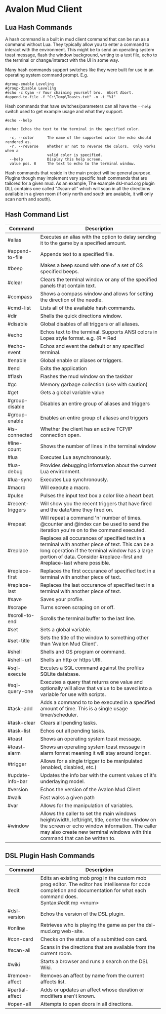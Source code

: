 # Avalon Mud Client

## Lua Hash Commands

A hash command is a built in mud client command that can be run as a command without Lua.  They typically allow you to enter a command to interact with the environment.  This might be to send an operating system toast message, flash the window background, writing to a text file, echo to the terminal or change/interact with the UI in some way.

Many hash commands support switches like they were built for use in an operating system command prompt.  E.g.

```
#group-enable Leveling
#group-disable Leveling
#echo -c Cyan -r Your chaining yourself bro.  Abort Abort.
#append-to-file -f "C:\Temp\Toasts.txt" -n -t "%1"
```

Hash commands that have switches/parameters can all have the `--help` switch used to get example usage and what they support.

```
#echo --help

#echo: Echos the text to the terminal in the specified color.

  -c, --color      The name of the supported color the echo should rendered as.
  -r, --reverse    Whether or not to reverse the colors.  Only works when a
                   valid color is specified.
  --help           Display this help screen.
  value pos. 0     The text to echo to the terminal window.
```

Hash commands that reside in the main project will be general purpose.  Plugins though may implement very specific hash commands that are tailored for a given mud.  As an example, The example dsl-mud.org plugin DLL contains one called "#scan-all" which will scan in all the directions available in a given room (if only north and south are avaiable, it will only scan north and south).

## Hash Command List

|Command|Description|
|-------|-----------|
|#alias|Executes an alias with the option to delay sending it to the game by a specified amount.|
|#append-to-file|Appends text to a specified file.|
|#beep|Makes a beep sound with one of a set of OS specified beeps.|
|#clear|Clears the terminal window or any of the specified panels that contain text.|
|#compass|Shows a compass window and allows for setting the direction of the needle.|
|#cmd-list|Lists all of the available hash commands.|
|#dir|Shells the quick directions window.|
|#disable|Global disables of all triggers or all aliases.|
|#echo|Echos text to the terminal.  Supports ANSI colors in Lopes style format.  e.g. {R = Red|
|#echo-event|Echos and event the default or any specified terminal.|
|#enable|Global enable or aliases or triggers.|
|#end|Exits the application|
|#flash|Flashes the mud window on the taskbar|
|#gc|Memory garbage collection (use with caution)|
|#get|Gets a global variable value|
|#group-disable|Disables an entire group of aliases and triggers|
|#group-enable|Enables an entire group of aliases and triggers|
|#is-connected|Whether the client has an active TCP/IP connection open.|
|#line-count|Shows the number of lines in the terminal window|
|#lua|Executes Lua asynchronously.|
|#lua-debug|Provides debugging information about the current Lua environment.|
|#lua-sync|Executes Lua synchronously.|
|#macro|Will execute a macro.|
|#pulse|Pulses the input text box a color like a heart beat.|
|#recent-triggers|Will show you the recent triggers that have fired and the date/time they fired on.|
|#repeat|Will repeat a command 'n' number of times. @counter and @index can be used to send the iteration you're on to the command executed.|
|#replace|Replaces all occurances of specified text in a terminal with another piece of text.  This can be a long operation if the terminal window has a large portion of data.  Consider #replace-first and #replace-last where possible.|
|#replace-first|Replaces the first occurance of specified text in a terminal with another piece of text.|
|#replace-last|Replaces the last occurance of specified text in a terminal with another piece of text.|
|#save|Saves your profile.|
|#scrape|Turns screen scraping on or off.|
|#scroll-to-end|Scrolls the terminal buffer to the last line.|
|#set|Sets a global variable.|
|#set-title|Sets the title of the window to something other than 'Avalon Mud Client'.|
|#shell|Shells and OS program or command.|
|#shell-url|Shells an http or https URl.|
|#sql-execute|Excutes a SQL command against the profiles SQLite database.|
|#sql-query-one|Executes a query that returns one value and optionally will allow that value to be saved into a variable for use with scripts.|
|#task-add|Adds a command to to be executed in a specified amount of time.  This is a single usage timer/scheduler.|
|#task-clear|Clears all pending tasks.|
|#task-list|Echos out all pending tasks.|
|#toast|Shows an operating system toast message.|
|#toast-alarm|Shows an operating system toast message in alarm format meaning it will stay around longer.|
|#trigger|Allows for a single trigger to be manipulated (enabled, disabled, etc.)|
|#update-info-bar|Updates the info bar with the current values of it's underlaying model.|
|#version|Echos the version of the Avalon Mud Client|
|#walk|Fast walks a given path|
|#var|Allows for the manipulation of variables.|
|#window|Allows the caller to set the main windows height/width, left/right, title, center the window on the screen or echo window information.  The caller may also create new terminal windows with this command that can be written to.|

## DSL Plugin Hash Commands

|Command|Description|
|-------|-----------|
|#edit|Edits an existing mob prog in the custom mob prog editor.  The editor has intellisense for code completion and documentation for what each command does.<br />Syntax:#edit mp &lt;vnum&gt;|
|#dsl-version|Echos the version of the DSL plugin.|
|#online|Retrieves who is playing the game as per the dsl-mud.org web-site.|
|#con-card|Checks on the status of a submitted con card.|
|#scan-all|Scans in the directions that are available from the current room.|
|#wiki|Starts a browser and runs a search on the DSL Wiki.|
|#remove-affect|Removes an affect by name from the current affects list.|
|#partial-affect|Adds or updates an affect whose duration or modifiers aren't known.|
|#open-all|Attempts to open doors in all directions.|